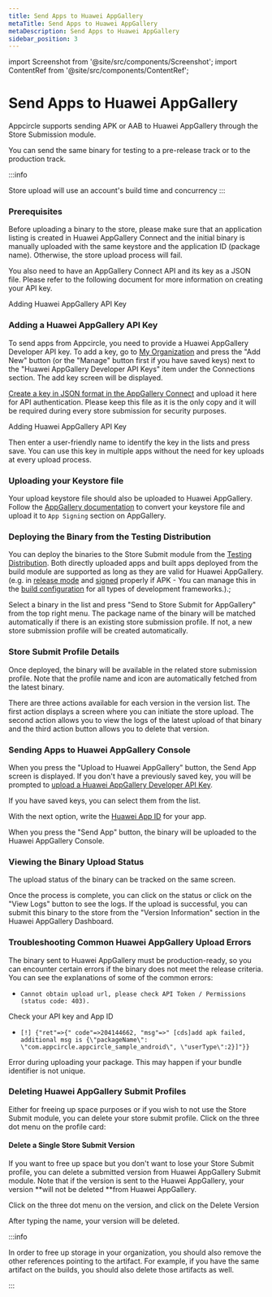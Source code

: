 ```yaml
---
title: Send Apps to Huawei AppGallery
metaTitle: Send Apps to Huawei AppGallery
metaDescription: Send Apps to Huawei AppGallery
sidebar_position: 3
---
```


import Screenshot from '@site/src/components/Screenshot';
import ContentRef from '@site/src/components/ContentRef';

# Send Apps to Huawei AppGallery

Appcircle supports sending APK or AAB to Huawei AppGallery through the Store Submission module.

You can send the same binary for testing to a pre-release track or to the production track.

:::info

Store upload will use an account's build time and concurrency
:::


### Prerequisites

Before uploading a binary to the store, please make sure that an application listing is created in Huawei AppGallery Connect and the initial binary is manually uploaded with the same keystore and the application ID (package name). Otherwise, the store upload process will fail.

You also need to have an AppGallery Connect API and its key as a JSON file. Please refer to the following document for more information on creating your API key.

<ContentRef url="/account/adding-huawei-api-key">
  Adding Huawei AppGallery API Key
</ContentRef>


### Adding a Huawei AppGallery API Key

To send apps from Appcircle, you need to provide a Huawei AppGallery Developer API key. To add a key, go to [My Organization](../account/my-organization.md) and press the "Add New" button (or the "Manage" button first if you have saved keys) next to the "Huawei AppGallery Developer API Keys" item under the Connections section. The add key screen will be displayed.

[Create a key in JSON format in the AppGallery Connect](https://developer.huawei.com/consumer/en/doc/development/AppGallery-connect-Guides/agcapi-getstarted-0000001111845114) and upload it here for API authentication. Please keep this file as it is the only copy and it will be required during every store submission for security purposes.

<ContentRef url="/account/adding-huawei-api-key">
  Adding Huawei AppGallery API Key
</ContentRef>

Then enter a user-friendly name to identify the key in the lists and press save. You can use this key in multiple apps without the need for key uploads at every upload process.

<Screenshot url='https://cdn.appcircle.io/docs/assets/huawei-1addkey.png' />

### Uploading your Keystore file

Your upload keystore file should also be uploaded to Huawei AppGallery. Follow the [AppGallery documentation](https://developer.huawei.com/consumer/en/doc/development/AppGallery-connect-Guides/agc-appsigning-newapp-0000001052418290#EN-US_TOPIC_0000001052418290__section1959661616436) to convert your keystore file and upload it to `App Signing` section on AppGallery.

<Screenshot url='https://cdn.appcircle.io/docs/assets/huawei-8signing.png' />


### Deploying the Binary from the Testing Distribution

You can deploy the binaries to the Store Submit module from the [Testing Distribution](../distribute/create-or-select-a-distribution-profile.md). Both directly uploaded apps and built apps deployed from the build module are supported as long as they are valid for Huawei AppGallery. (e.g. in [release mode](../build/building-android-applications/) and [signed](../signing-identities/android-keystores.md) properly if APK - You can manage this in the [build configuration](../build/build-profile-configuration.md) for all types of development frameworks.).;

Select a binary in the list and press "Send to Store Submit for AppGallery" from the top right menu. The package name of the binary will be matched automatically if there is an existing store submission profile. If not, a new store submission profile will be created automatically.

<Screenshot url='https://cdn.appcircle.io/docs/assets/huawei-2sendstore.png' />

### Store Submit Profile Details

Once deployed, the binary will be available in the related store submission profile. Note that the profile name and icon are automatically fetched from the latest binary.

There are three actions available for each version in the version list. The first action displays a screen where you can initiate the store upload. The second action allows you to view the logs of the latest upload of that binary and the third action button allows you to delete that version.

<Screenshot url='https://cdn.appcircle.io/docs/assets/huawei-3upload.png' />

### Sending Apps to Huawei AppGallery Console

When you press the "Upload to Huawei AppGallery" button, the Send App screen is displayed. If you don't have a previously saved key, you will be prompted to [upload a Huawei AppGallery Developer API Key](#adding-a-huawei-appgallery-api-key).

If you have saved keys, you can select them from the list.

With the next option, write the [Huawei App ID](https://developer.huawei.com/consumer/en/doc/development/connectivity-Guides/addingappid-packagename-0000001050818013) for your app.

When you press the "Send App" button, the binary will be uploaded to the Huawei AppGallery Console.

<Screenshot url='https://cdn.appcircle.io/docs/assets/huawei-4select.png' />


### Viewing the Binary Upload Status

The upload status of the binary can be tracked on the same screen.

Once the process is complete, you can click on the status or click on the "View Logs" button to see the logs. If the upload is successful, you can submit this binary to the store from the "Version Information" section in the Huawei AppGallery Dashboard.

<Screenshot url='https://cdn.appcircle.io/docs/assets/storesubmit-appgallery-version-logs.png' />

### Troubleshooting Common Huawei AppGallery Upload Errors

The binary sent to Huawei AppGallery must be production-ready, so you can encounter certain errors if the binary does not meet the release criteria. You can see the explanations of some of the common errors:

- `Cannot obtain upload url, please check API Token / Permissions (status code: 403).`

Check your API key and App ID

- `[!] {"ret"=>{" code"=>204144662, "msg"=>" [cds]add apk failed, additional msg is {\"packageName\": \"com.appcircle.appcircle_sample_android\", \"userType\":2}]"}}`

Error during uploading your package. This may happen if your bundle identifier is not unique.

### Deleting Huawei AppGallery Submit Profiles

Either for freeing up space purposes or if you wish to not use the Store Submit module, you can delete your store submit profile. Click on the three dot menu on the profile card:

<Screenshot url='https://cdn.appcircle.io/docs/assets/huawei-6deteleprofile.png' />

#### Delete a Single Store Submit Version

If you want to free up space but you don't want to lose your Store Submit profile, you can delete a submitted version from Huawei AppGallery Submit module. Note that if the version is sent to the Huawei AppGallery, your version **will not be deleted **from Huawei AppGallery.

Click on the three dot menu on the version, and click on the Delete Version

<Screenshot url='https://cdn.appcircle.io/docs/assets/huawei-7deletebuild.png' />

After typing the name, your version will be deleted.

:::info

In order to free up storage in your organization, you should also remove the other references pointing to the artifact. For example, if you have the same artifact on the builds, you should also delete those artifacts as well.

:::
